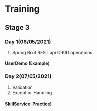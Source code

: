 # Training

## Stage 3

### Day 1(06/05/2021)
1) Spring Boot REST api CRUD operations
#### UserDemo (Example)

### Day 2(07/05/2021)

1) Validation
2) Exception Handling
#### SkillService (Practice)


